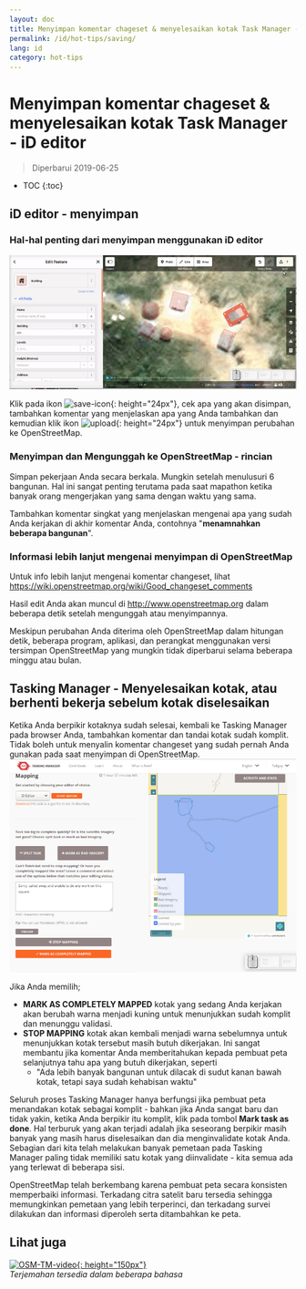 ```yaml
---
layout: doc
title: Menyimpan komentar chageset & menyelesaikan kotak Task Manager - iD editor
permalink: /id/hot-tips/saving/
lang: id
category: hot-tips
---
```


Menyimpan komentar chageset & menyelesaikan kotak Task Manager - iD editor
=============

> Diperbarui 2019-06-25

- TOC
{:toc}

iD editor - menyimpan
------------------

### Hal-hal penting dari menyimpan menggunakan iD editor ###

![saving OSM][]


Klik pada ikon ![save-icon]{: height="24px"}, cek apa yang akan disimpan, tambahkan komentar yang menjelaskan apa yang Anda tambahkan dan kemudian klik ikon ![upload]{: height="24px"} untuk menyimpan perubahan ke OpenStreetMap.  

### Menyimpan dan Mengunggah ke OpenStreetMap - rincian ###

Simpan pekerjaan Anda secara berkala. Mungkin setelah menulusuri 6 bangunan. Hal ini sangat penting terutama pada saat mapathon ketika banyak orang mengerjakan yang sama dengan waktu yang sama.  

Tambahkan komentar singkat yang menjelaskan mengenai apa yang sudah Anda kerjakan di akhir komentar Anda, contohnya "**menamnahkan beberapa bangunan**".  

### Informasi lebih lanjut mengenai menyimpan di OpenStreetMap ###

Untuk info lebih lanjut mengenai komentar changeset, lihat <https://wiki.openstreetmap.org/wiki/Good_changeset_comments>  

Hasil edit Anda akan muncul di <http://www.openstreetmap.org> dalam beberapa detik setelah mengunggah atau menyimpannya.  

Meskipun perubahan Anda diterima oleh OpenStreetMap dalam hitungan detik, beberapa program, aplikasi, dan perangkat menggunakan versi tersimpan OpenStreetMap yang mungkin tidak diperbarui selama beberapa minggu atau bulan.  

Tasking Manager - Menyelesaikan kotak, atau berhenti bekerja sebelum kotak diselesaikan  
-------------------------------------------------------------------

Ketika Anda berpikir kotaknya sudah selesai, kembali ke Tasking Manager pada browser Anda, tambahkan komentar dan tandai kotak sudah komplit. Tidak boleh untuk menyalin komentar changeset yang sudah pernah Anda gunakan pada saat menyimpan di OpenStreetMap.  
![Stop Mapping][]  

Jika Anda memilih;

- **MARK AS COMPLETELY MAPPED** kotak yang sedang Anda kerjakan akan berubah warna menjadi kuning untuk menunjukkan sudah komplit dan menunggu validasi.  
- **STOP MAPPING** kotak akan kembali menjadi warna sebelumnya untuk menunjukkan kotak tersebut masih butuh dikerjakan. Ini sangat membantu jika komentar Anda memberitahukan kepada pembuat peta selanjutnya tahu apa yang butuh dikerjakan, seperti  
    - "Ada lebih banyak bangunan untuk dilacak di sudut kanan bawah kotak, tetapi saya sudah kehabisan waktu"  

Seluruh proses Tasking Manager hanya berfungsi jika pembuat peta menandakan kotak sebagai komplit - bahkan jika Anda sangat baru dan tidak yakin, ketika Anda berpikir itu komplit, klik pada tombol **Mark task as done**. Hal terburuk yang akan terjadi adalah jika seseorang berpikir masih banyak yang masih harus diselesaikan dan dia menginvalidate kotak Anda. Sebagian dari kita telah melakukan banyak pemetaan pada Tasking Manager paling tidak memiliki satu kotak yang diinvalidate - kita semua ada yang terlewat di beberapa sisi.  

OpenStreetMap telah berkembang karena pembuat peta secara konsisten memperbaiki informasi. Terkadang citra satelit baru tersedia sehingga memungkinkan pemetaan yang lebih terperinci, dan terkadang survei dilakukan dan informasi diperoleh serta ditambahkan ke peta.   

Lihat juga  
---------

[![OSM-TM-video]{: height="150px"}](https://www.youtube.com/watch?v=_feTGQXLf_M&list=PLb9506_-6FMHZ3nwn9heri3xjQKrSq1hN&index=9 "Humanitarian OpenStreetMap Team - Video Tutorial Tasking Manager")  
*Terjemahan tersedia dalam beberapa bahasa*  



[saving OSM]:/images/hot-tips/saving.gif
[keymon]:/images/hot-tips/keymon.png
[Stop Mapping]:/images/hot-tips/20190625-TM-stop-mapping-800px.png
[id issues icon]: /images/hot-tips/id-issues.png
[warn when mapping]: /images/hot-tips/20190625-warn-when-mapping.png
[id issues]: /images/hot-tips/20190625-id-issues.png
[id issues everywhere]: /images/hot-tips/20190625-id-issues-everywhere.png
[save-icon]: /images/beginner/save-icon.png "Save icon"
[upload]: /images/beginner/upload.png "Upload"
[arrow-up]: /images/arrow-up.png
[OSM-TM-video]: /images/hot-tips/OSM-TM-video.png "Humanitarian OpenStreetMap Team - Video Tutorial Tasking Manager"